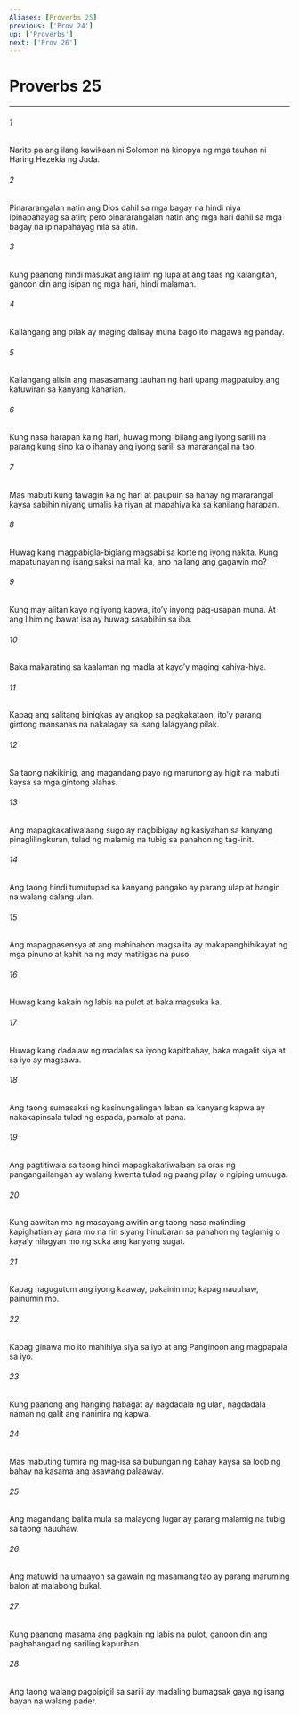 ```yaml
---
Aliases: [Proverbs 25]
previous: ['Prov 24']
up: ['Proverbs']
next: ['Prov 26']
---
```

# Proverbs 25

***






















###### 1 










Narito pa ang ilang kawikaan ni Solomon na kinopya ng mga tauhan ni Haring Hezekia ng Juda. 





















###### 2 










Pinararangalan natin ang Dios dahil sa mga bagay na hindi niya ipinapahayag sa atin; pero pinararangalan natin ang mga hari dahil sa mga bagay na ipinapahayag nila sa atin. 





















###### 3 










Kung paanong hindi masukat ang lalim ng lupa at ang taas ng kalangitan, ganoon din ang isipan ng mga hari, hindi malaman. 





















###### 4 










Kailangang ang pilak ay maging dalisay muna bago ito magawa ng panday. 





















###### 5 










Kailangang alisin ang masasamang tauhan ng hari upang magpatuloy ang katuwiran sa kanyang kaharian. 





















###### 6 










Kung nasa harapan ka ng hari, huwag mong ibilang ang iyong sarili na parang kung sino ka o ihanay ang iyong sarili sa mararangal na tao. 





















###### 7 










Mas mabuti kung tawagin ka ng hari at paupuin sa hanay ng mararangal kaysa sabihin niyang umalis ka riyan at mapahiya ka sa kanilang harapan. 





















###### 8 










Huwag kang magpabigla-biglang magsabi sa korte ng iyong nakita. Kung mapatunayan ng isang saksi na mali ka, ano na lang ang gagawin mo? 





















###### 9 










Kung may alitan kayo ng iyong kapwa, itoʼy inyong pag-usapan muna. At ang lihim ng bawat isa ay huwag sasabihin sa iba. 





















###### 10 










Baka makarating sa kaalaman ng madla at kayoʼy maging kahiya-hiya. 





















###### 11 










Kapag ang salitang binigkas ay angkop sa pagkakataon, itoʼy parang gintong mansanas na nakalagay sa isang lalagyang pilak. 





















###### 12 










Sa taong nakikinig, ang magandang payo ng marunong ay higit na mabuti kaysa sa mga gintong alahas. 





















###### 13 










Ang mapagkakatiwalaang sugo ay nagbibigay ng kasiyahan sa kanyang pinaglilingkuran, tulad ng malamig na tubig sa panahon ng tag-init. 





















###### 14 










Ang taong hindi tumutupad sa kanyang pangako ay parang ulap at hangin na walang dalang ulan. 





















###### 15 










Ang mapagpasensya at ang mahinahon magsalita ay makapanghihikayat ng mga pinuno at kahit na ng may matitigas na puso. 





















###### 16 










Huwag kang kakain ng labis na pulot at baka magsuka ka. 





















###### 17 










Huwag kang dadalaw ng madalas sa iyong kapitbahay, baka magalit siya at sa iyo ay magsawa. 





















###### 18 










Ang taong sumasaksi ng kasinungalingan laban sa kanyang kapwa ay nakakapinsala tulad ng espada, pamalo at pana. 





















###### 19 










Ang pagtitiwala sa taong hindi mapagkakatiwalaan sa oras ng pangangailangan ay walang kwenta tulad ng paang pilay o ngiping umuuga. 





















###### 20 










Kung aawitan mo ng masayang awitin ang taong nasa matinding kapighatian ay para mo na rin siyang hinubaran sa panahon ng taglamig o kayaʼy nilagyan mo ng suka ang kanyang sugat. 





















###### 21 










Kapag nagugutom ang iyong kaaway, pakainin mo; kapag nauuhaw, painumin mo. 





















###### 22 










Kapag ginawa mo ito mahihiya siya sa iyo at ang Panginoon ang magpapala sa iyo. 





















###### 23 










Kung paanong ang hanging habagat ay nagdadala ng ulan, nagdadala naman ng galit ang naninira ng kapwa. 





















###### 24 










Mas mabuting tumira ng mag-isa sa bubungan ng bahay kaysa sa loob ng bahay na kasama ang asawang palaaway. 





















###### 25 










Ang magandang balita mula sa malayong lugar ay parang malamig na tubig sa taong nauuhaw. 





















###### 26 










Ang matuwid na umaayon sa gawain ng masamang tao ay parang maruming balon at malabong bukal. 





















###### 27 










Kung paanong masama ang pagkain ng labis na pulot, ganoon din ang paghahangad ng sariling kapurihan. 





















###### 28 










Ang taong walang pagpipigil sa sarili ay madaling bumagsak gaya ng isang bayan na walang pader.
